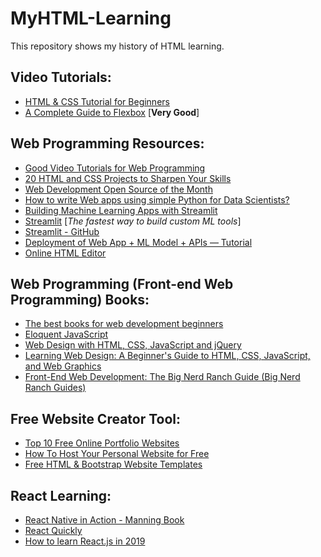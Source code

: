 # MyHTML-Learning
This repository shows my history of HTML learning.

## Video Tutorials:
- [HTML & CSS Tutorial for Beginners](https://www.youtube.com/playlist?list=PLC3y8-rFHvwiLG5IsOAxDkacPGPVYZlOT)
- [A Complete Guide to Flexbox](https://css-tricks.com/snippets/css/a-guide-to-flexbox/) [**Very Good**]

## Web Programming Resources:
- [Good Video Tutorials for Web Programming](https://www.youtube.com/channel/UC80PWRj_ZU8Zu0HSMNVwKWw/playlists) 
- [20 HTML and CSS Projects to Sharpen Your Skills](https://blog.usejournal.com/20-html-and-css-projects-to-sharpen-your-skills-c124c2377206)
- [Web Development Open Source of the Month](https://medium.mybridge.co/web-development-open-source-of-the-month-v-sep-2018-ebcfe6974fd9)
- [How to write Web apps using simple Python for Data Scientists?](https://towardsdatascience.com/how-to-write-web-apps-using-simple-python-for-data-scientists-a227a1a01582)  
- [Building Machine Learning Apps with Streamlit](https://towardsdatascience.com/building-machine-learning-apps-with-streamlit-667cef3ff509)  
- [Streamlit](https://streamlit.io/) [_The fastest way to build custom ML tools_]  
- [Streamlit - GitHub](https://github.com/streamlit/streamlit)  
- [Deployment of Web App + ML Model + APIs — Tutorial](https://towardsdatascience.com/simple-deployment-of-web-app-ml-model-apis-tutorial-2ece8e66d98c)  
- [Online HTML Editor](https://html-online.com/editor/)  

## Web Programming (Front-end Web Programming) Books:
- [The best books for web development beginners](https://coder-coder.com/best-web-development-books/)  
- [Eloquent JavaScript](https://eloquentjavascript.net/)  
- [Web Design with HTML, CSS, JavaScript and jQuery](https://www.amazon.com/Web-Design-HTML-JavaScript-jQuery/dp/1118907442)  
- [Learning Web Design: A Beginner's Guide to HTML, CSS, JavaScript, and Web Graphics](https://www.amazon.com/Learning-Web-Design-Beginners-JavaScript/dp/1449319270)  
- [Front-End Web Development: The Big Nerd Ranch Guide (Big Nerd Ranch Guides)](https://www.amazon.com/Front-End-Web-Development-Ranch-Guides/dp/0134433947)  

## Free Website Creator Tool:
- [Top 10 Free Online Portfolio Websites](https://medium.com/@tristaljing/top-10-free-online-portfolio-websites-to-create-perfect-ux-ui-design-portfolios-7d99888ab9)  
- [How To Host Your Personal Website for Free](https://medium.com/better-programming/how-to-host-your-personal-website-for-free-3101c4ab2e49)  
- [Free HTML & Bootstrap Website Templates](https://colorlib.com/wp/templates/)  

## React Learning:
- [React Native in Action - Manning Book](https://www.manning.com/books/react-native-in-action)  
- [React Quickly](https://www.manning.com/books/react-quickly)  
- [How to learn React.js in 2019](https://www.robinwieruch.de/learn-react-js)  

